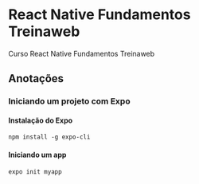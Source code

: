 # React Native Fundamentos Treinaweb
Curso React Native Fundamentos Treinaweb

## Anotações

### Iniciando um projeto com Expo 

#### Instalação do Expo
`npm install -g expo-cli`

#### Iniciando um app
`expo init myapp`



